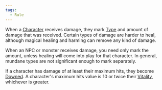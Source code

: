 ```yaml
---  
tags:  
  - Rule  
---  
```

When a [Character](./Character.md) receives damage, they mark [Type](./Damage%20Type.md) and amount of damage that was received. Certain types of damage are harder to heal, although magical healing and harming can remove any kind of damage.  
  
When an NPC or monster receives damage, you need only mark the amount, unless healing will come into play for that character. In general, mundane types are not significant enough to mark separately.  
  
If a character has damage of at least their maximum hits, they become [Downed](./Downed.md). A character's maximum hits value is 10 or twice their [Vitality](./Vitality.md), whichever is greater.